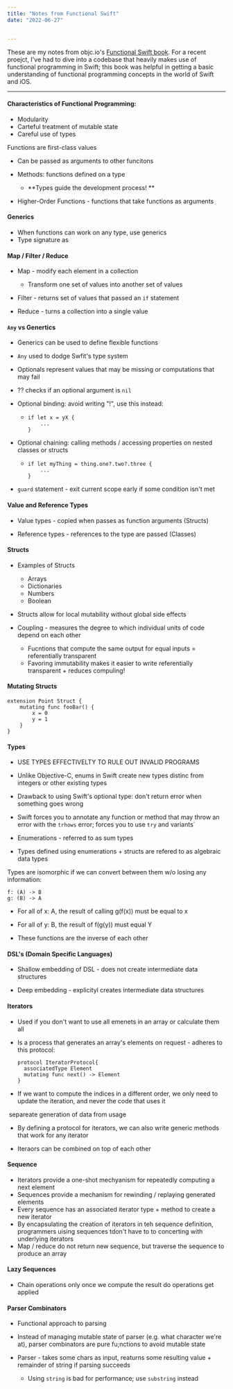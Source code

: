 ```yaml
---
title: "Notes from Functional Swift"
date: "2022-06-27"


---
```


These are my notes from objc.io's [Functional Swift book](https://www.objc.io/books/functional-swift/). For a recent proejct, I've had to dive into a codebase that heavily makes use of functional programming in Swift; this book was helpful in getting a basic understanding of functional programming concepts in the world of Swift and iOS. 



-------------------------------------------------------------------------------------------------------------------------------------------------------------------------------------------



#### Characteristics of Functional Programming: 

* Modularity
* Carteful treatment of mutable state
* Careful use of types



Functions are first-class values

* Can be passed as arguments to other funcitons
* Methods: functions defined on a type
  * **Types guide the development process! **

* Higher-Order Functions - functions that take functions as arguments



#### Generics 

* When functions can work on any type, use generics
* Type signature as <T>



#### Map / Filter / Reduce

* Map - modify each element in a collection
  * Transform one set of values into another set of values

* Filter - returns set of values that passed an `if` statement 

* Reduce - turns a collection into a single value



#### `Any` vs Genertics 

* Generics can be used to define flexible functions

* `Any` used to dodge Swfit's type system

* Optionals represent values that may be missing or computations that may fail

* ?? checks if an optional argument is `nil`

* Optional binding: avoid writing "!", use this instead:

  * ``` 
    if let x = yX {
    	...
    }
    ```

* Optional chaining: calling methods / accessing properties on nested classes or structs 

  * ``` 
    if let myThing = thing.one?.two?.three {
    	...
    }
    ```

* `guard` statement - exit current scope early if some condition isn't met  



#### Value and Reference Types 

* Value types - copied when passes as function arguments (Structs)

* Reference types - references to the type are passed (Classes)



#### Structs

* Examples of Structs 
  * Arrays
  * Dictionaries
  * Numbers 
  * Boolean

* Structs allow for local mutability without global side effects

* Coupling - measures the degree to which individual units of code depend on each other
  * Fucntions that compute the same output for equal inputs = referentially transparent
  * Favoring immutability makes it easier to write referentially transparent + reduces compuling! 



#### Mutating Structs

```
extension Point Struct {
	mutating func fooBar() {
		x = 0
		y = 1
	}
}
```



#### Types 

* USE TYPES EFFECTIVELTY TO RULE OUT INVALID PROGRAMS 

* Unlike Objective-C, enums in Swift create new types distinc from integers or other existing types

* Drawback to using Swift's optional type: don't return error when something goes wrong

* Swift forces you to annotate any function or method that may throw an error with the `trhows` error; forces you to use `try` and variants` 

* Enumerations - referred to as sum types
* Types defined using enumerations + structs are refered to as algebraic data types 



Types are isomorphic if we can convert between them w/o losing any information:

```
f: (A) -> B
g: (B) -> A
```

* For all of x: A, the result of calling g(f(x)) must be equal to x

* For all of y: B, the result of f(g(y)) must equal Y

* These functions are the inverse of each other 



#### DSL's (Domain Specific Languages)

* Shallow embedding of DSL - does not create intermediate data structures

* Deep embedding - explicityl creates intermediate data structures



#### Iterators 

* Used if you don't want to use all emenets in an array or calculate them all 

* Is a process that generates an array's elements on request - adheres to this protocol: 

  ```
  protocol IteratorProtocol{
  	associatedType Element
  	mutating func next() -> Element
  }
  ```

  

* If we want to compute the indices in a different order, we only need to update the iteration, and never the code that uses it 

​	separeate generation of data from usage 

* By defining a protocol for iterators, we can also write generic methods that work for any iterator

* Iteraors can be combined on top of each other 



#### Sequence 

* Iterators provide a one-shot mechyanism for repeatedly computing a next element
* Sequences provide a mechanism for rewinding / replaying generated elements
* Every sequence has an associated iterator type + method to create a new iterator 
* By encapsulating the creation of iterators in teh sequence definition, programmers uising sequences tdon't have to to concerting with underlying iterators 
* Map / reduce do not return new sequence, but traverse the sequence to produce an array 



#### Lazy Sequences

* Chain operations only once we compute the result do operations get applied 



#### Parser Combinators

* Functional approach to parsing 

* Instead of managing mutable state of parser (e.g. what character we're at), parser combinators are pure fu;nctions to avoid mutable state
* Parser - takes some chars as input, reaturns some resulting value + remainder of string if parsing succeeds 
  * Using `string` is bad for performance; use `substring` instead